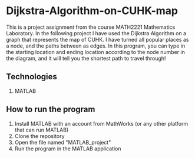 # Dijkstra-Algorithm-on-CUHK-map
This is a project assignment from the course MATH2221 Mathematics Laboratory. In the following project I have used the Dijkstra Algorithm on a graph that represents the map of CUHK. I have turned all popular places as a node, and the paths between as edges. In this program, you can type in the starting location and ending location according to the node number in the diagram, and it will tell you the shortest path to travel through!

## Technologies
1. MATLAB

## How to run the program
1. Install MATLAB with an account from MathWorks (or any other platform that can run MATLAB)
2. Clone the repository
3. Open the file named "MATLAB_project"
4. Run the program in the MATLAB application

